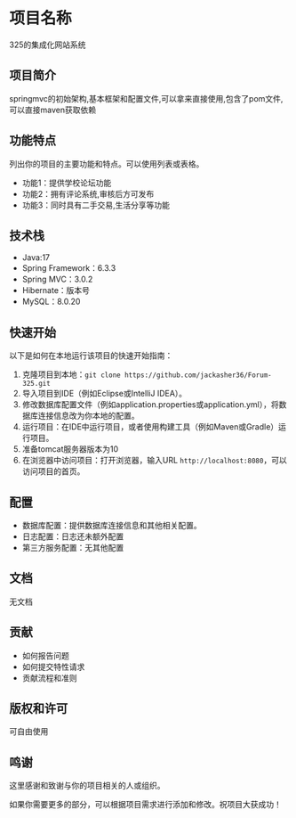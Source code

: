 # 项目名称

325的集成化网站系统

## 项目简介

springmvc的初始架构,基本框架和配置文件,可以拿来直接使用,包含了pom文件,可以直接maven获取依赖

## 功能特点

列出你的项目的主要功能和特点。可以使用列表或表格。

- 功能1：提供学校论坛功能
- 功能2：拥有评论系统,审核后方可发布
- 功能3：同时具有二手交易,生活分享等功能

## 技术栈

- Java:17
- Spring Framework：6.3.3
- Spring MVC：3.0.2
- Hibernate：版本号
- MySQL：8.0.20

## 快速开始

以下是如何在本地运行该项目的快速开始指南：

1. 克隆项目到本地：`git clone https://github.com/jackasher36/Forum-325.git`
2. 导入项目到IDE（例如Eclipse或IntelliJ IDEA）。
3. 修改数据库配置文件（例如application.properties或application.yml），将数据库连接信息改为你本地的配置。
4. 运行项目：在IDE中运行项目，或者使用构建工具（例如Maven或Gradle）运行项目。
5. 准备tomcat服务器版本为10
6. 在浏览器中访问项目：打开浏览器，输入URL `http://localhost:8080`，可以访问项目的首页。

## 配置

- 数据库配置：提供数据库连接信息和其他相关配置。
- 日志配置：日志还未额外配置
- 第三方服务配置：无其他配置

## 文档

无文档

## 贡献

- 如何报告问题
- 如何提交特性请求
- 贡献流程和准则

## 版权和许可

可自由使用

## 鸣谢

这里感谢和致谢与你的项目相关的人或组织。

如果你需要更多的部分，可以根据项目需求进行添加和修改。祝项目大获成功！

